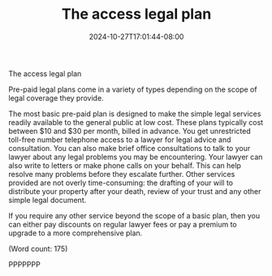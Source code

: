 ﻿---
title: "The access legal plan"
date: 2024-10-27T17:01:44-08:00
description: "Pre-Paid Legal Tips for Web Success"
featured_image: "/images/Pre-Paid Legal.jpg"
tags: ["Pre Paid Legal"]
---

The access legal plan

Pre-paid legal plans come in a variety of types depending on the scope of 
legal coverage they provide.

The most basic pre-paid plan is designed to make the simple legal services 
readily available to the general public at low cost. These plans typically 
cost between $10 and $30 per month, billed in advance. 
You get unrestricted toll-free number telephone access to a lawyer for 
legal advice and consultation. You can also make brief office consultations 
to talk to your lawyer about any legal problems you may be encountering. 
Your lawyer can also write to letters or make phone calls on your behalf. 
This can help resolve many problems before they escalate further. 
Other services provided are not overly time-consuming: the drafting of your 
will to distribute your property after your death, review of your trust and 
any other simple legal document.

If you require any other service beyond the scope of a basic plan, then you 
can either pay discounts on regular lawyer fees or pay a premium to upgrade 
to a more comprehensive plan. 

(Word count: 175)

PPPPPPP

